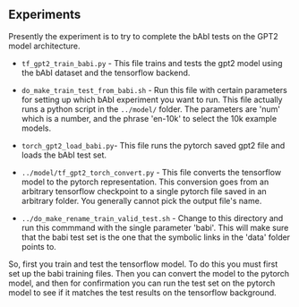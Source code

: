 ## Experiments

Presently the experiment is to try to complete the bAbI tests
on the GPT2 model architecture.

* `tf_gpt2_train_babi.py` - This file trains and tests the gpt2 model
using the bAbI dataset and the tensorflow backend.

* `do_make_train_test_from_babi.sh` - Run this file with certain parameters for setting up which bAbI 
experiment you want to run. This file actually runs a python script in
the `../model/` folder. The parameters are 'num' which is a number, and the phrase
'en-10k' to select the 10k example models.

* `torch_gpt2_load_babi.py`- This file runs the pytorch saved gpt2 file and
loads the bAbI test set.

* `../model/tf_gpt2_torch_convert.py` - This file converts the tensorflow model to the pytorch representation. 
This conversion goes from an arbitrary tensorflow checkpoint to
a single pytorch file saved in an arbitrary folder. You generally cannot
pick the output file's name.

* `../do_make_rename_train_valid_test.sh` - Change to this directory and run this commmand with the single parameter 'babi'. This will
make sure that the babi test set is the one that the symbolic
links in the 'data' folder points to.

So, first you train and test the tensorflow model. To do this you must first
set up the babi training files. Then you can
convert the model to the pytorch model, and then for confirmation
you can run the test set on the pytorch model to see if it
matches the test results on the tensorflow background.